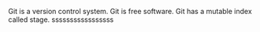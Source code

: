Git is a version control system.
Git is free software.
Git has a mutable index called stage.
sssssssssssssssss